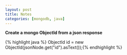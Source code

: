 ```yaml
---
layout: post
title: Notes
categories: [mongodb, java]
---
```


**Create a mongo ObjectId from a json response**  

{% highlight java %} ObjectId id = new ObjectId(jsonNode.get("id").asText());{% endhighlight %}
